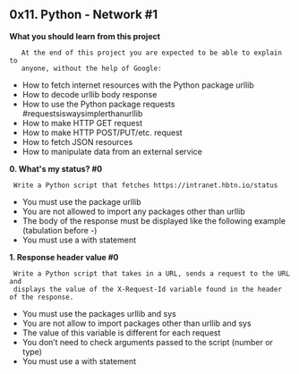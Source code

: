 ## 0x11. Python - Network #1

**What you should learn from this project**

       At the end of this project you are expected to be able to explain to
       anyone, without the help of Google:

* How to fetch internet resources with the Python package urllib
* How to decode urllib body response
* How to use the Python package requests #requestsiswaysimplerthanurllib
* How to make HTTP GET request
* How to make HTTP POST/PUT/etc. request
* How to fetch JSON resources
* How to manipulate data from an external service

**0. What's my status? #0**

     Write a Python script that fetches https://intranet.hbtn.io/status

* You must use the package urllib
* You are not allowed to import any packages other than urllib
* The body of the response must be displayed like the following example
  (tabulation before -)
* You must use a with statement

**1. Response header value #0**

     Write a Python script that takes in a URL, sends a request to the URL and
     displays the value of the X-Request-Id variable found in the header of the response.

* You must use the packages urllib and sys
* You are not allow to import packages other than urllib and sys
* The value of this variable is different for each request
* You don’t need to check arguments passed to the script (number or type)
* You must use a with statement

